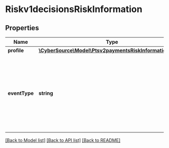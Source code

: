 # Riskv1decisionsRiskInformation

## Properties
Name | Type | Description | Notes
------------ | ------------- | ------------- | -------------
**profile** | [**\CyberSource\Model\Ptsv2paymentsRiskInformationProfile**](Ptsv2paymentsRiskInformationProfile.md) |  | [optional] 
**eventType** | **string** | Specifies one of the following types of events: - login - account_creation - account_update For regular payment transactions, do not send this field. | [optional] 

[[Back to Model list]](../README.md#documentation-for-models) [[Back to API list]](../README.md#documentation-for-api-endpoints) [[Back to README]](../README.md)


